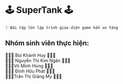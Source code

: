 # 🕹 SuperTank 🕹
✨ ```Bài tập lớn lập trình giao diện game bắn xe tăng```
## Nhóm sinh viên thực hiện: 
🌿🌿🌿 Bùi Khánh Huy 🌿🌿🌿 <br/>
🌻🌻🌻 Nguyễn Thị Kim Ngân 🌻🌻🌻 <br/>
🌲🌲🌲Võ Minh Hùng 🌲🌲🌲 <br/>
🍁🍁🍁 Đinh Hữu Phát 🍁🍁🍁 <br/>
🌵🌵🌵Trần Thị Giáng My 🌵🌵🌵 <br/>
